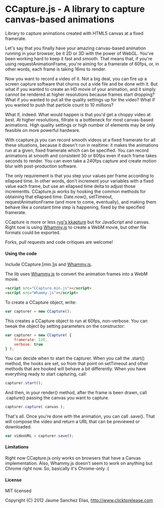 # CCapture.js - A library to capture canvas-based animations

Library to capture animations created with HTML5 canvas at a fixed framerate. 

Let's say that you finally have your amazing canvas-based animation running in your browser, be it 2D or 3D with the power of WebGL. You've been working hard to keep it fast and smooth. That means that, if you're using requestAnimationFrame, you're aiming for a framerate of 60fps, or, in other words, each frame is taking 16ms to render.

Now you want to record a video of it. Not a big deal, you can fire up a screen capture software that churns out a vide file and be done with it. But what if you wanted to create an HD movie of your animation, and it simply cannot be rendered at higher resolutions because frames start dropping? What if you wanted to put all the quality settings up for the video? What if you wanted to push that particle count to 10 millions?

What if, indeed. What would happen is that you'd get a choppy video at best. At higher resolutions, fillrate is a bottleneck for most canvas-based animations. High quality settings or high number of elements may be only feasible on more powerful hardware.

With ccapture.js you can record smooth videos at a fixed framerate for all these situations, because it doesn't run in realtime: it makes the animations run at a given, fixed framerate which can be specified. You can record animations at smooth and consistent 30 or 60fps even if each frame takes seconds to render. You can even take a 240fps capture and create motion blur with post-production software.

The only requirement is that you step your values per frame according to ellapsed time. In other words, don't increment your variables with a fixed value each frame, but use an ellapsed time delta to adjust those incrementts. CCapture.js works by hooking the common methods for obtaining that ellapsed time: Date.now(), setTimeout, requestAnimationFrame (and more to come, eventually), and making them behave like a constant time step is happening, fixed by the specified framerate.

CCapture is more or less [ryg's kkapture](http://www.farb-rausch.de/~fg/kkapture/) but for JavaScript and canvas. Right now is using [Whammy.js](http://antimatter15.com/wp/2012/08/whammy-a-real-time-javascript-webm-encoder/) to create a WebM movie, but other file formats could be exported.

Forks, pull requests and code critiques are welcome!

#### Using the code ####

Include CCapture.[min.]js and [Whammy.js](http://antimatter15.com/wp/2012/08/whammy-a-real-time-javascript-webm-encoder/). 

The lib uses [Whammy.js](http://antimatter15.com/wp/2012/08/whammy-a-real-time-javascript-webm-encoder/) to convert the animation frames into a WebM movie.

```html
<script src="CCapture.min.js"></script>
<script src="Whammy.js"></script>
````

To create a CCapture object, write:

```js
var capturer = new CCapture();
```

This creates a CCapture object to run at 60fps, non-verbose. You can tweak the object by setting parameters on the constructor:

```js
var capturer = new CCapture( {
	framerate: 120,
	verbose: true
} );
```

You can decide when to start the capturer. When you call the .start() method, the hooks are set, so from that point on setTimeout and other methods that are hooked will behave a bit differently. When you have everything ready to start capturing, call:

```js
capturer.start();
```

And then, in your render() method, after the frame is been drawn, call .capture() passing the canvas you want to capture.

```js
capturer.capture( canvas );
```

That's all. Once you're done with the animation, you can call .save(). That will compose the video and return a URL that can be previewed or downloaded.

```js
var videoURL = capturer.save();
```

#### Limitations ####

Right now CCapture.js only works on browsers that have a Canvas implementation.
Also, Whammy.js doesn't seem to work on anything but Chrome right now.
So, basically it's Chrome-only :(

#### License ####

MIT licensed

Copyright (C) 2012 Jaume Sanchez Elias, http://www.clicktorelease.com